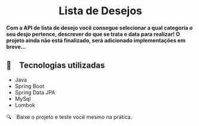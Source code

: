 <h1 align="center">
  Lista de Desejos
</h1>
 <h4>Com a API de lista de desejo você consegue selecionar a qual categoria o seu desjo pertence, descrever do que se trata e data para realizar!
 O projeto ainda não está finalizado, será adicionado implementações em breve...</h4>

## :rocket: Tecnologias utilizadas

* Java
* Spring Boot
* Spring Data JPA
* MySql
* Lombok

:mag: Baixe o projeto e teste você mesmo na prática.
